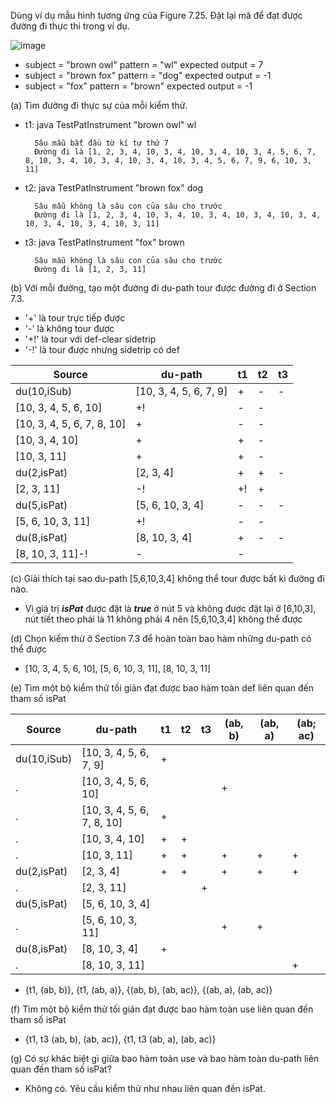 Dùng ví dụ mẫu hình tương ứng của Figure 7.25. Đặt lại mã để đạt được đường đi thực thi trong ví dụ.

![image](https://user-images.githubusercontent.com/48431650/95152005-48196c00-07b6-11eb-8798-4c0c61df955f.png)

* subject = "brown owl" pattern = "wl" expected output = 7
* subject = "brown fox" pattern = "dog" expected output = -1
* subject = "fox" pattern = "brown" expected output = -1

(a) Tìm đường đi thực sự của mỗi kiểm thử.

* t1: java TestPatInstrument "brown owl" wl

        Sâu mẫu bắt đầu từ kí tự thứ 7
        Đường đi là [1, 2, 3, 4, 10, 3, 4, 10, 3, 4, 10, 3, 4, 5, 6, 7, 8, 10, 3, 4, 10, 3, 4, 10, 3, 4, 10, 3, 4, 5, 6, 7, 9, 6, 10, 3, 11]

* t2: java TestPatInstrument "brown fox" dog

        Sâu mẫu không là sâu con của sâu cho trước
        Đường đi là [1, 2, 3, 4, 10, 3, 4, 10, 3, 4, 10, 3, 4, 10, 3, 4, 10, 3, 4, 10, 3, 4, 10, 3, 11]

* t3: java TestPatInstrument "fox" brown

        Sâu mẫu không là sâu con của sâu cho trước
        Đường đi là [1, 2, 3, 11]
(b) Với mỗi đường, tạo một đường đi du-path tour được đường đi ở Section 7.3.
* '+' là tour trực tiếp được
* '-' là không tour được
* '+!' là tour với def-clear sidetrip
* '-!' là tour được nhưng sidetrip có def

Source|du-path|t1|t2|t3
-|-|-|-|-
du(10,iSub)|[10, 3, 4, 5, 6, 7, 9]|+|-|-
 |[10, 3, 4, 5, 6, 10]|+!|-|-
 |[10, 3, 4, 5, 6, 7, 8, 10]|+|-|-
 |[10, 3, 4, 10]|+|+|-
 |[10, 3, 11]|+|+|-
du(2,isPat)|[2, 3, 4]|+|+|-
 |[2, 3, 11]|-!|+!|+
du(5,isPat)|[5, 6, 10, 3, 4]|-|-|-
 |[5, 6, 10, 3, 11]|+!|-|-
du(8,isPat)|[8, 10, 3, 4]|+|-|-
 |[8, 10, 3, 11]-!|-|-

(c) Giải thích tại sao du-path [5,6,10,3,4] không thể tour được bất kì đường đi nào.
* Vì giá trị ***isPat*** được đặt là ***true*** ở nút 5 và không được đặt lại ở [6,10,3], nút tiết theo phải là 11 không phải 4 nên [5,6,10,3,4] không thể được

(d) Chọn kiểm thử ở Section 7.3 để hoàn toàn bao hàm những du-path có thể được

* [10, 3, 4, 5, 6, 10], [5, 6, 10, 3, 11], [8, 10, 3, 11]

(e) Tìm một bộ kiểm thử tối giản đạt được bao hàm toàn def liên quan đến tham số isPat

Source|du-path|t1|t2|t3|(ab, b)|(ab, a)|(ab; ac)
-|-|-|-|-|-|-|-
du(10,iSub)|[10, 3, 4, 5, 6, 7, 9]|+|||||
.|[10, 3, 4, 5, 6, 10]||||+||
.|[10, 3, 4, 5, 6, 7, 8, 10]|+|||||
.|[10, 3, 4, 10]|+|+||||
.|[10, 3, 11]|+|+| |+|+|+
du(2,isPat)|[2, 3, 4]|+|+| |+|+|+
.|[2, 3, 11]|||+|||
du(5,isPat)|[5, 6, 10, 3, 4]||||||
.|[5, 6, 10, 3, 11]||||+|+|
du(8,isPat)|[8, 10, 3, 4]|+|||||
.|[8, 10, 3, 11]||||||+

* {t1, (ab, b)}, {t1, (ab, a)}, {(ab, b), (ab, ac)}, {(ab, a), (ab, ac)}

(f) Tìm một bộ kiểm thử tối giản đạt được bao hàm toàn use liên quan đến tham số isPat

* {t1, t3 (ab, b), (ab, ac)}, {t1, t3 (ab, a), (ab, ac)}

(g) Có sự khác biệt gì giữa bao hàm toàn use và  bao hàm toàn du-path liên quan đến tham số isPat?

* Không có. Yêu cầu kiểm thử như nhau liên quan đến isPat.